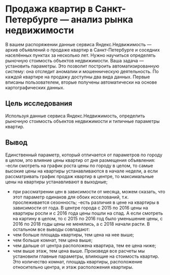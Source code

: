 # Продажа квартир в Санкт-Петербурге — анализ рынка недвижимости
В вашем распоряжении данные сервиса Яндекс.Недвижимость — архив объявлений о продаже квартир в Санкт-Петербурге и соседних населённых пунктах за несколько лет. Нужно научиться определять рыночную стоимость объектов недвижимости. Ваша задача — установить параметры. Это позволит построить автоматизированную систему: она отследит аномалии и мошенническую деятельность.
По каждой квартире на продажу доступны два вида данных. Первые вписаны пользователем, вторые получены автоматически на основе картографических данных. 

## Цель исследования
Используя данные сервиса Яндекс.Недвижимость, определить рыночную стоимость объектов недвижимости и типичные параметры квартир.

## Вывод
Единственный параметр, который отличается от параметров по городу в целом, это влияние цены квартир от дня размещения объявления:
-если смотреть на график роста цены по городу в целом, то самые высокие цены на квартиры устанавливаются в начале недели, а если рассматривать график продаж квартир в центре, то максимальные цены на квартиры устанавливают в выходные;
- при рассматрении цен в зависимости от месяца, можем сказать, что этот параметр одинаков для обоих исселований, т.к. прослеживается сезонность;
-есть различия в цене на квартиры в зависимости от года. В центре города с 2015 по 2016 цены на квартиры росли и с 2016 года цены пошли на спад. А если смотреть на картину в целом, то с 2015 по 2016 год было уменьшение цены, с 2016 по 2018 годы цены не менялись, а с 2018 начали расти.
В остальном все выводы совпадают:
- чем больше площадь квартиры, тем цена на нее выше;
- чем больше комнат, тем цена выше;
- чем дальше от центра расположена квартира, тем ее цена ниже;
- чем выше этаж, тем цена выше.
Произведя все расчеты мы установили главные параметры, влияющие на стоимость квартир. Это количество комнат, площадь квартиры, расположение относительно центра, и этаж расположения квартиры.
